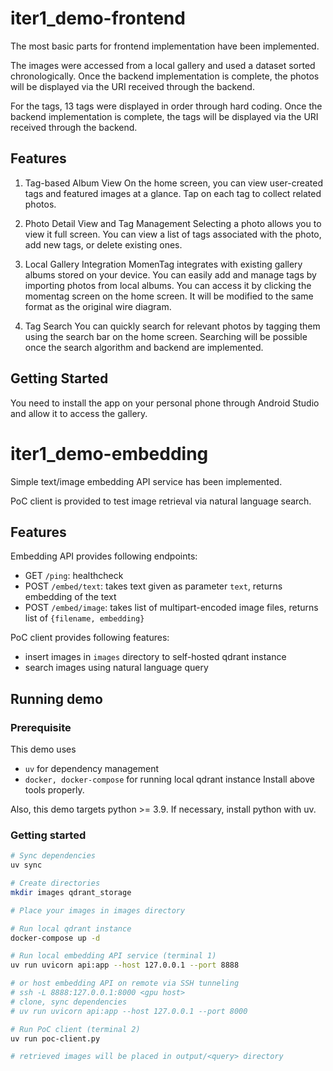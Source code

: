 # iter1_demo-frontend

The most basic parts for frontend implementation have been implemented.

The images were accessed from a local gallery and used a dataset sorted chronologically. Once the backend implementation is complete, the photos will be displayed via the URI received through the backend.

For the tags, 13 tags were displayed in order through hard coding. Once the backend implementation is complete, the tags will be displayed via the URI received through the backend.

## Features

1. Tag-based Album View
On the home screen, you can view user-created tags and featured images at a glance. Tap on each tag to collect related photos.

2. Photo Detail View and Tag Management
Selecting a photo allows you to view it full screen. You can view a list of tags associated with the photo, add new tags, or delete existing ones.

3. Local Gallery Integration
MomenTag integrates with existing gallery albums stored on your device. You can easily add and manage tags by importing photos from local albums. You can access it by clicking the momentag screen on the home screen. It will be modified to the same format as the original wire diagram.

4. Tag Search
You can quickly search for relevant photos by tagging them using the search bar on the home screen. Searching will be possible once the search algorithm and backend are implemented.

## Getting Started

You need to install the app on your personal phone through Android Studio and allow it to access the gallery.


# iter1_demo-embedding

Simple text/image embedding API service has been implemented.

PoC client is provided to test image retrieval via natural language search.

## Features

Embedding API provides following endpoints:
- GET `/ping`: healthcheck
- POST `/embed/text`: takes text given as parameter `text`, returns embedding of the text
- POST `/embed/image`: takes list of multipart-encoded image files, returns list of `{filename, embedding}`

PoC client provides following features:
- insert images in `images` directory to self-hosted qdrant instance
- search images using natural language query

## Running demo

### Prerequisite

This demo uses
- `uv` for dependency management
- `docker, docker-compose` for running local qdrant instance
Install above tools properly.

Also, this demo targets python >= 3.9.
If necessary, install python with uv.

### Getting started

```bash
# Sync dependencies
uv sync

# Create directories
mkdir images qdrant_storage

# Place your images in images directory

# Run local qdrant instance
docker-compose up -d

# Run local embedding API service (terminal 1)
uv run uvicorn api:app --host 127.0.0.1 --port 8888

# or host embedding API on remote via SSH tunneling
# ssh -L 8888:127.0.0.1:8000 <gpu host>
# clone, sync dependencies
# uv run uvicorn api:app --host 127.0.0.1 --port 8000

# Run PoC client (terminal 2)
uv run poc-client.py

# retrieved images will be placed in output/<query> directory
```
